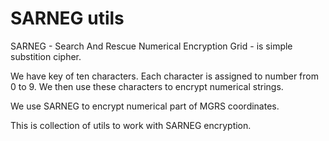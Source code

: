 SARNEG utils
============

SARNEG - Search And Rescue Numerical Encryption Grid - is simple substition cipher.

We have key of ten characters. Each character is assigned to number from 0 to 9. We then use these characters to encrypt numerical strings.

We use SARNEG to encrypt numerical part of MGRS coordinates.

This is collection of utils to work with SARNEG encryption.
